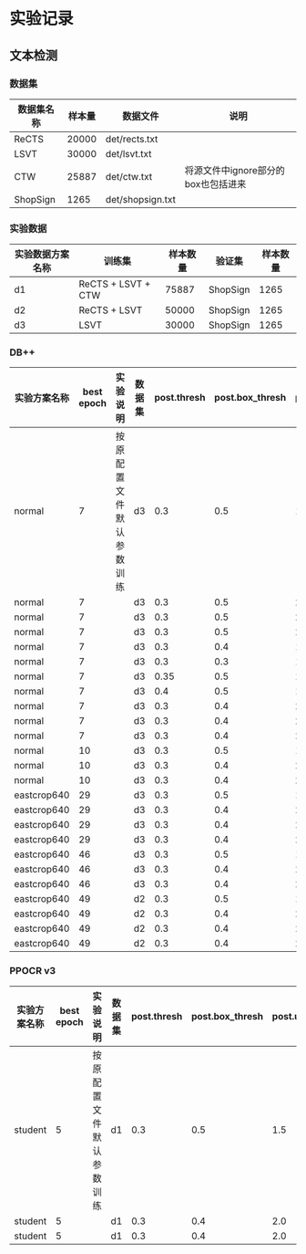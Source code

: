# 实验记录

## 文本检测

### 数据集

| 数据集名称 | 样本量 | 数据文件 | 说明 |
| --- | --- | --- | --- |
| ReCTS | 20000 | det/rects.txt ||
| LSVT | 30000 | det/lsvt.txt ||
| CTW | 25887 | det/ctw.txt | 将源文件中ignore部分的box也包括进来 |
| ShopSign | 1265 | det/shopsign.txt ||

### 实验数据

| 实验数据方案名称 | 训练集 | 样本数量  | 验证集 | 样本数量 |
| --- | --- |---| --- |---|
| d1 | ReCTS + LSVT + CTW | 75887 | ShopSign | 1265 |
| d2 | ReCTS + LSVT | 50000 | ShopSign | 1265 |
| d3 | LSVT | 30000 | ShopSign | 1265 |

### DB++

| 实验方案名称 | best epoch | 实验说明 | 数据集 | post.thresh | post.box_thresh | post.unclip_ratio | post.image_size | precision | recall | hmean |
| --- | --- | --- | --- | --- | --- |---| --- | --- | --- | --- |
| normal | 7 |  按原配置文件默认参数训练 | d3 | 0.3 | 0.5 | 1.5 | 1024 | 0.7701045798773891 | 0.4222859402807989 | 0.5454661558109833 |
| normal | 7 |  | d3 | 0.3 | 0.5 | 2.0 | 1024 | 0.805045045045045 | 0.44176389163535695 | 0.5704800817160368 |
| normal | 7 |  | d3 | 0.3 | 0.5 | 2.3 | 1024 | 0.7946733849199208 | 0.43662250346054976 | 0.5635887945887308 |
| normal | 7 |  | d3 | 0.3 | 0.5 | 2.5 | 1024 | 0.7777977689816481 | 0.4274273284556061 | 0.5516845329249617 |
| normal | 7 |  | d3 | 0.3 | 0.4 | 1.5 | 1024 | 0.7112532712997964 | 0.4836859798299387 | 0.5758003766478342 |
| normal | 7 |  | d3 | 0.3 | 0.3 | 1.5 | 1024 | 0.5833428148822392 | 0.5069210994660867 | 0.5424535787970165 |
| normal | 7 |  | d3 | 0.35 | 0.5 | 1.5 | 1024 | 0.7312644437107957 | 0.43800672335376706 | 0.5478604996289884 |
| normal | 7 |  | d3 | 0.4 | 0.5 | 1.5 | 1024 | 0.6786800486618005 | 0.4412695273877793 | 0.5348112642300779 |
| normal | 7 |  | d3 | 0.3 | 0.4 | 2.0 | 1024 | 0.7413592796979378 | 0.5047458967767451 | 0.6005882352941176 |
| normal | 7 |  | d3 | 0.3 | 0.4 | 2.0 | 1440 | 0.723136860625864 | 0.5689143761123195 | 0.6368214265950971 |
| normal | 7 |  | d3 | 0.3 | 0.4 | 2.0 | 2048 | 0.6853443336770941 | 0.5913585129523433 | 0.6348919908709729 |
| normal | 10 |  | d3 | 0.3 | 0.5 | 1.5 | 1024 | 0.7720649807402445 | 0.4558038362665612 | 0.5732048492384209 |
| normal | 10 |  | d3 | 0.3 | 0.4 | 2.0 | 1024 | 0.702677624602333 | 0.5241249752817876 | 0.600407747196738 |
| normal | 10 |  | d3 | 0.3 | 0.4 | 2.0 | 2048 | 0.6458333333333334 | 0.6068815503262804 | 0.6257518605362423 |
| eastcrop640 | 29 |  | d3 | 0.3 | 0.5 | 1.5 | 1024 | 0.7686536625289865 | 0.5571485070199723 | 0.646030381198051 |
| eastcrop640 | 29 |  | d3 | 0.3 | 0.4 | 2.0 | 1024 | 0.7260909935004642 | 0.6185485465691121 | 0.6680192205018687 |
| eastcrop640 | 29 |  | d3 | 0.3 | 0.4 | 2.0 | 1440 | 0.6902059688944935 | 0.6493968756179553 | 0.6691798267957209 |
| eastcrop640 | 29 |  | d3 | 0.3 | 0.4 | 2.0 | 2048 | 0.6248932738829333 | 0.6512754597587502 | 0.6378116678770273 |
| eastcrop640 | 46 |  | d3 | 0.3 | 0.5 | 1.5 | 1024 | 0.7706078824315298 | 0.5702985960055369 | 0.6554917893062105 |
| eastcrop640 | 46 |  | d3 | 0.3 | 0.4 | 2.0 | 1024 | 0.7270220588235294 | 0.6256673917342298 | 0.6725475608459984 |
| eastcrop640 | 46 |  | d3 | 0.3 | 0.4 | 2.0 | 2048 | 0.6230386169313163 | 0.6556258651374333 | 0.6389169918581683 |
| eastcrop640 | 49 |  | d2 | 0.3 | 0.5 | 1.5 | 1024 | 0.7607717041800643 | 0.5848329048843187 | 0.6613002403711777 |
| eastcrop640 | 49 |  | d2 | 0.3 | 0.4 | 2.0 | 1024 | 0.7272626564750194 | 0.6491002570694088 | 0.6859620709471815 |
| eastcrop640 | 49 |  | d2 | 0.3 | 0.4 | 2.0 | 1440 | 0.6817911630671686 | 0.6804429503658296 | 0.6811163895486936 |
| eastcrop640 | 49 |  | d2 | 0.3 | 0.4 | 2.0 | 2048 | 0.6206617514835461 | 0.6825192802056556 | 0.6501224336033151 |

### PPOCR v3

| 实验方案名称  | best epoch | 实验说明 | 数据集 | post.thresh | post.box_thresh | post.unclip_ratio | post.image_size | precision | recall | hmean |
| --- | --- | --- | --- | --- | --- |---| --- | --- | --- | --- |
| student | 5 | 按原配置文件默认参数训练 | d1 | 0.3 | 0.5 | 1.5 | 1024 | 0.5775656324582339 | 0.502471821237888 | 0.5374081319727172 |
| student | 5 | | d1 | 0.3 | 0.4 | 2.0 | 1024 | 0.6047722342733188 | 0.5513150088985564 | 0.5768076962863349 |
| student | 5 | | d1 | 0.3 | 0.4 | 2.0 | 2048 | 0.39934574735782585 | 0.6276448487245403 | 0.4881199538638985 |
